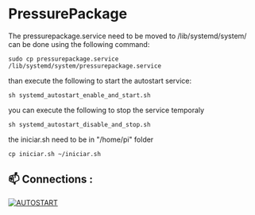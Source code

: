 # PressurePackage


The pressurepackage.service need to be moved to /lib/systemd/system/
can be done using the following command:

```
sudo cp pressurepackage.service /lib/systemd/system/pressurepackage.service
```
than execute the following to start the autostart service:
```
sh systemd_autostart_enable_and_start.sh
```
you can execute the following to stop the service temporaly
```
sh systemd_autostart_disable_and_stop.sh
```
the iniciar.sh need to be in "/home/pi" folder
```
cp iniciar.sh ~/iniciar.sh
```
## 📫 Connections :

[![AUTOSTART](https://img.shields.io/badge/Main%20-%23323330.svg?&style=for-the-badge&logo=Main%20ff&logoColor=black&color=8000FF)](https://kelvinhenriqu.github.io/PressurePackage/)